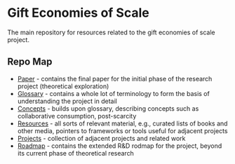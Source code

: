 # Gift Economies of Scale

The main repository for resources related to the gift economies of scale project.

## Repo Map

- [Paper](./paper) - contains the final paper for the initial phase of the research project (theoretical exploration)
- [Glossary](./glossary) - contains a whole lot of terminology to form the basis of understanding the project in detail
- [Concepts](./concepts) - builds upon glossary, describing concepts such as collaborative consumption, post-scarcity
- [Resources](./resources/) - all sorts of relevant material, e.g., curated lists of books and other media, pointers to frameworks or tools useful for adjacent projects
- [Projects](./projects) - collection of adjacent projects and related work
- [Roadmap](./roadmap) - contains the extended R&D rodmap for the project, beyond its current phase of theoretical research

